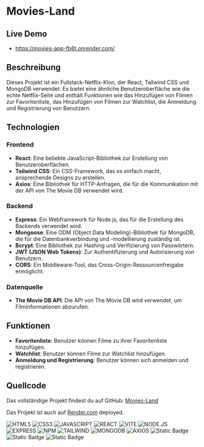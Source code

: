 # Movies-Land
## Live Demo
- https://movies-app-fb6t.onrender.com/
## Beschreibung

Dieses Projekt ist ein Fullstack-Netflix-Klon, der React, Tailwind CSS und MongoDB verwendet. Es bietet eine ähnliche Benutzeroberfläche wie die echte Netflix-Seite und enthält Funktionen wie das Hinzufügen von Filmen zur Favoritenliste, das Hinzufügen von Filmen zur Watchlist, die Anmeldung und Registrierung von Benutzern.

## Technologien

### Frontend

- **React**: Eine beliebte JavaScript-Bibliothek zur Erstellung von Benutzeroberflächen.
- **Tailwind CSS**: Ein CSS-Framework, das es einfach macht, ansprechende Designs zu erstellen.
- **Axios**: Eine Bibliothek für HTTP-Anfragen, die für die Kommunikation mit der API von The Movie DB verwendet wird.

### Backend

- **Express**: Ein Webframework für Node.js, das für die Erstellung des Backends verwendet wird.
- **Mongoose**: Eine ODM (Object Data Modeling)-Bibliothek für MongoDB, die für die Datenbankverbindung und -modellierung zuständig ist.
- **Bcrypt**: Eine Bibliothek zur Hashing und Verifizierung von Passwörtern.
- **JWT (JSON Web Tokens)**: Zur Authentifizierung und Autorisierung von Benutzern.
- **CORS**: Ein Middleware-Tool, das Cross-Origin-Ressourcenfreigabe ermöglicht.

### Datenquelle

- **The Movie DB API**: Die API von The Movie DB wird verwendet, um Filminformationen abzurufen.

## Funktionen

- **Favoritenliste**: Benutzer können Filme zu ihrer Favoritenliste hinzufügen.
- **Watchlist**: Benutzer können Filme zur Watchlist hinzufügen.
- **Anmeldung und Registrierung**: Benutzer können sich anmelden und registrieren.

## Quellcode

Das vollständige Projekt findest du auf GitHub:
[Movies-Land](https://github.com/omaryossef/Movies-app?tab=readme-ov-file)

Das Projekt ist auch auf [Render.com](https://movies-app-fb6t.onrender.com) deployed.

![HTML5](https://img.shields.io/badge/html5-%23E34F26.svg?style=for-the-badge&logo=html5&logoColor=white)
![CSS3](https://img.shields.io/badge/css3-%231572B6?style=for-the-badge&logo=css3)
![JAVASCRIPT](https://img.shields.io/badge/javascript-%23F7DF1E?style=for-the-badge&logo=javascript&logoColor=%23000000)
![REACT](https://img.shields.io/badge/react-%2361DAFB?style=for-the-badge&logo=react&logoColor=%23000000)
![VITE](https://img.shields.io/badge/vite-%23646CFF?style=for-the-badge&logo=vite&logoColor=%23ffffff)
![NODE.JS](https://img.shields.io/badge/node.js-%23339933?style=for-the-badge&logo=nodedotjs&logoColor=%23ffffff)
![EXPRESS](https://img.shields.io/badge/express-%23000000?style=for-the-badge&logo=express&logoColor=%23ffffff)
![NPM](https://img.shields.io/badge/npm-%23CB3837?style=for-the-badge&logo=npm&logoColor=%23ffffff)
![TAILWIND](https://img.shields.io/badge/tailwindcss-%2306B6D4?style=for-the-badge&logo=tailwindcss&logoColor=%23ffffff)
![MONGODB](https://img.shields.io/badge/MongoDB-%234ea94b.svg?style=for-the-badge&logo=mongodb&logoColor=white)
![AXIOS](https://img.shields.io/badge/axios-%235A29E4?style=for-the-badge&logo=axios&logoColor=%23ffffff)
![Static Badge](https://img.shields.io/badge/JSONWebTokens-%23000000?style=for-the-badge&logo=jsonwebtokens)
![Static Badge](https://img.shields.io/badge/themoviedb-%2301B4E4?style=for-the-badge&logo=themoviedatabase&logoColor=%23fff)
![Static Badge](https://img.shields.io/badge/github-%23181717?style=for-the-badge&logo=github&logoColor=%23fff)
